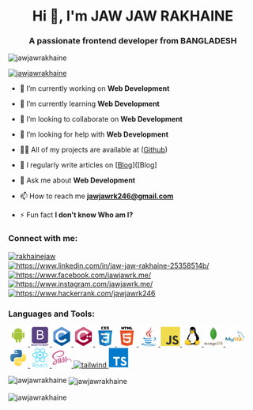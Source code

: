 <h1 align="center">Hi 👋, I'm JAW JAW RAKHAINE</h1>
<h3 align="center">A passionate frontend developer from BANGLADESH</h3>

<p align="left"> <img src="https://komarev.com/ghpvc/?username=jawjawrakhaine&label=Profile%20views&color=0e75b6&style=flat" alt="jawjawrakhaine" /> </p>

<p align="left"> <a href="https://github.com/ryo-ma/github-profile-trophy"><img src="https://github-profile-trophy.vercel.app/?username=jawjawrakhaine" alt="jawjawrakhaine" /></a> </p>

- 🔭 I’m currently working on **Web Development**

- 🌱 I’m currently learning **Web Development**

- 👯 I’m looking to collaborate on **Web Development**

- 🤝 I’m looking for help with **Web Development**

- 👨‍💻 All of my projects are available at ([Github](https://github.com/jawjawrakhaine))

- 📝 I regularly write articles on [[Blog](https://l.facebook.com/l.php?u=https%3A%2F%2Fjawjawrakhaine.blogspot.com%2F%3Ffbclid%3DIwAR1Kpp74upSPEiKmRhcbNhi1fZ3zgOizmAlMOA219kPX2QoDF3nYY__OPpM&h=AT2grPnOMSeSd0Uks8ILGTNTb3mdqtY0RB0Kvai6jhvGUJo-cQg2icWLjyo-vPbmpXVbdZKTWJw6IwhdipwXZhJMO6631PTmoId69CQhZ7TQYeCiha13JYUDjHtpsg)]([Blog]

- 💬 Ask me about **Web Development**

- 📫 How to reach me **jawjawrk246@gmail.com**

- ⚡ Fun fact **I don't know Who am I?**

<h3 align="left">Connect with me:</h3>
<p align="left">
<a href="https://twitter.com/rakhainejaw" target="blank"><img align="center" src="https://raw.githubusercontent.com/rahuldkjain/github-profile-readme-generator/master/src/images/icons/Social/twitter.svg" alt="rakhainejaw" height="30" width="40" /></a>
<a href="https://linkedin.com/in/https://www.linkedin.com/in/jaw-jaw-rakhaine-25358514b/" target="blank"><img align="center" src="https://raw.githubusercontent.com/rahuldkjain/github-profile-readme-generator/master/src/images/icons/Social/linked-in-alt.svg" alt="https://www.linkedin.com/in/jaw-jaw-rakhaine-25358514b/" height="30" width="40" /></a>
<a href="https://fb.com/https://www.facebook.com/jawjawrk.me/" target="blank"><img align="center" src="https://raw.githubusercontent.com/rahuldkjain/github-profile-readme-generator/master/src/images/icons/Social/facebook.svg" alt="https://www.facebook.com/jawjawrk.me/" height="30" width="40" /></a>
<a href="https://instagram.com/https://www.instagram.com/jawjawrk.me/" target="blank"><img align="center" src="https://raw.githubusercontent.com/rahuldkjain/github-profile-readme-generator/master/src/images/icons/Social/instagram.svg" alt="https://www.instagram.com/jawjawrk.me/" height="30" width="40" /></a>
<a href="https://www.hackerrank.com/https://www.hackerrank.com/jawjawrk246" target="blank"><img align="center" src="https://raw.githubusercontent.com/rahuldkjain/github-profile-readme-generator/master/src/images/icons/Social/hackerrank.svg" alt="https://www.hackerrank.com/jawjawrk246" height="30" width="40" /></a>
</p>

<h3 align="left">Languages and Tools:</h3>
<p align="left"> <a href="https://developer.android.com" target="_blank"> <img src="https://raw.githubusercontent.com/devicons/devicon/master/icons/android/android-original-wordmark.svg" alt="android" width="40" height="40"/> </a> <a href="https://getbootstrap.com" target="_blank"> <img src="https://raw.githubusercontent.com/devicons/devicon/master/icons/bootstrap/bootstrap-plain-wordmark.svg" alt="bootstrap" width="40" height="40"/> </a> <a href="https://www.cprogramming.com/" target="_blank"> <img src="https://raw.githubusercontent.com/devicons/devicon/master/icons/c/c-original.svg" alt="c" width="40" height="40"/> </a> <a href="https://www.w3schools.com/cpp/" target="_blank"> <img src="https://raw.githubusercontent.com/devicons/devicon/master/icons/cplusplus/cplusplus-original.svg" alt="cplusplus" width="40" height="40"/> </a> <a href="https://www.w3schools.com/css/" target="_blank"> <img src="https://raw.githubusercontent.com/devicons/devicon/master/icons/css3/css3-original-wordmark.svg" alt="css3" width="40" height="40"/> </a> <a href="https://www.w3.org/html/" target="_blank"> <img src="https://raw.githubusercontent.com/devicons/devicon/master/icons/html5/html5-original-wordmark.svg" alt="html5" width="40" height="40"/> </a> <a href="https://www.java.com" target="_blank"> <img src="https://raw.githubusercontent.com/devicons/devicon/master/icons/java/java-original.svg" alt="java" width="40" height="40"/> </a> <a href="https://developer.mozilla.org/en-US/docs/Web/JavaScript" target="_blank"> <img src="https://raw.githubusercontent.com/devicons/devicon/master/icons/javascript/javascript-original.svg" alt="javascript" width="40" height="40"/> </a> <a href="https://www.linux.org/" target="_blank"> <img src="https://raw.githubusercontent.com/devicons/devicon/master/icons/linux/linux-original.svg" alt="linux" width="40" height="40"/> </a> <a href="https://www.mongodb.com/" target="_blank"> <img src="https://raw.githubusercontent.com/devicons/devicon/master/icons/mongodb/mongodb-original-wordmark.svg" alt="mongodb" width="40" height="40"/> </a> <a href="https://www.mysql.com/" target="_blank"> <img src="https://raw.githubusercontent.com/devicons/devicon/master/icons/mysql/mysql-original-wordmark.svg" alt="mysql" width="40" height="40"/> </a> <a href="https://www.python.org" target="_blank"> <img src="https://raw.githubusercontent.com/devicons/devicon/master/icons/python/python-original.svg" alt="python" width="40" height="40"/> </a> <a href="https://reactjs.org/" target="_blank"> <img src="https://raw.githubusercontent.com/devicons/devicon/master/icons/react/react-original-wordmark.svg" alt="react" width="40" height="40"/> </a> <a href="https://sass-lang.com" target="_blank"> <img src="https://raw.githubusercontent.com/devicons/devicon/master/icons/sass/sass-original.svg" alt="sass" width="40" height="40"/> </a> <a href="https://tailwindcss.com/" target="_blank"> <img src="https://www.vectorlogo.zone/logos/tailwindcss/tailwindcss-icon.svg" alt="tailwind" width="40" height="40"/> </a> <a href="https://www.typescriptlang.org/" target="_blank"> <img src="https://raw.githubusercontent.com/devicons/devicon/master/icons/typescript/typescript-original.svg" alt="typescript" width="40" height="40"/> </a> </p>

<p><img align="left" src="https://github-readme-stats.vercel.app/api/top-langs?username=jawjawrakhaine&show_icons=true&locale=en&layout=compact" alt="jawjawrakhaine" /></p>

<p>&nbsp;<img align="center" src="https://github-readme-stats.vercel.app/api?username=jawjawrakhaine&show_icons=true&locale=en" alt="jawjawrakhaine" /></p>

<p><img align="center" src="https://github-readme-streak-stats.herokuapp.com/?user=jawjawrakhaine&" alt="jawjawrakhaine" /></p>

